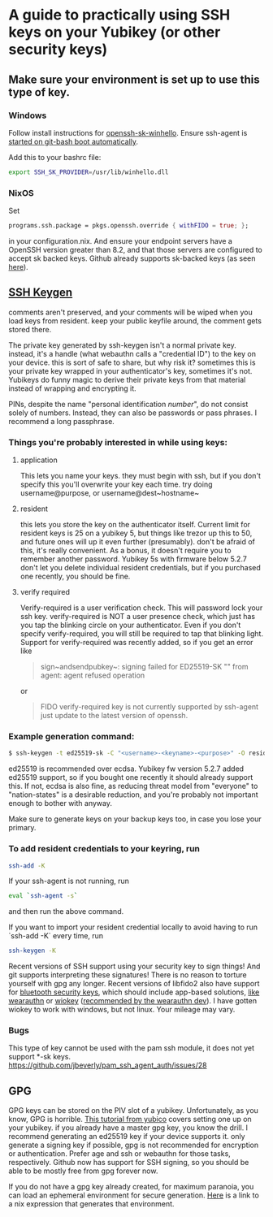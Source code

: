 # A guide to practically using SSH keys on your Yubikey (or other security keys)

## Make sure your environment is set up to use this type of key.

### Windows

Follow install instructions for [openssh-sk-winhello](https://github.com/tavrez/openssh-sk-winhello).
Ensure ssh-agent is [started on git-bash boot automatically](https://docs.github.com/en/github/authenticating-to-github/connecting-to-github-with-ssh/working-with-ssh-key-passphrases#auto-launching-ssh-agent-on-git-for-windows).

Add this to your bashrc file:

``` bash
export SSH_SK_PROVIDER=/usr/lib/winhello.dll
```

### NixOS

Set

``` nix
programs.ssh.package = pkgs.openssh.override { withFIDO = true; };
```

in your configuration.nix. And ensure your endpoint servers have a OpenSSH version greater than 8.2, and that those servers are configured to accept sk backed keys. Github already supports sk-backed keys (as seen [here](https://github.blog/2021-05-10-security-keys-supported-ssh-git-operations/)).

## [SSH Keygen](https://man.openbsd.org/ssh-keygen.1)

comments aren't preserved, and your comments will be wiped when you load keys from resident. keep your public keyfile around, the comment gets stored there.

The private key generated by ssh-keygen isn't a normal private key. instead, it's a handle (what webauthn calls a "credential ID") to the key on your device. this is sort of safe to share, but why risk it? sometimes this is your private key wrapped in your authenticator's key, sometimes it's not. Yubikeys do funny magic to derive their private keys from that material instead of wrapping and encrypting it.

PINs, despite the name "personal identification _number_", do not consist solely of numbers. Instead, they can also be passwords or pass phrases. I recommend a long passphrase.

### Things you're probably interested in while using keys:

1.  application

    This lets you name your keys. they must begin with ssh, but if you don't specify this you'll overwrite your key each time. try doing username@purpose, or username@dest~hostname~

2.  resident

    this lets you store the key on the authenticator itself. Current limit for resident keys is 25 on a yubikey 5, but things like trezor up this to 50, and future ones will up it even further (presumably). don't be afraid of this, it's really convenient. As a bonus, it doesn't require you to remember another password. Yubikey 5s with firmware below 5.2.7 don't let you delete individual resident credentials, but if you purchased one recently, you should be fine.

3.  verify required

    Verify-required is a user verification check. This will password lock your ssh key. verify-required is NOT a user presence check, which just has you tap the blinking circle on your authenticator. Even if you don't specify verify-required, you will still be required to tap that blinking light. Support for verify-required was recently added, so if you get an error like 
    > sign~andsendpubkey~: signing failed for ED25519-SK "" from agent: agent refused operation
    
    or
    
    > FIDO verify-required key is not currently supported by ssh-agent
    just update to the latest version of openssh. 

### Example generation command:

``` bash
$ ssh-keygen -t ed25519-sk -C "<username>-<keyname>-<purpose>" -O resident -O application=ssh:<username>@<purpose>
```

ed25519 is recommended over ecdsa. Yubikey fw version 5.2.7 added ed25519 support, so if you bought one recently it should already support this. If not, ecdsa is also fine, as reducing threat model from "everyone" to "nation-states" is a desirable reduction, and you're probably not important enough to bother with anyway.

Make sure to generate keys on your backup keys too, in case you lose your primary.

### To add resident credentials to your keyring, run

``` bash
ssh-add -K
```

If your ssh-agent is not running, run

``` bash
eval `ssh-agent -s`
```

and then run the above command.

If you want to import your resident credential locally to avoid having to run \`ssh-add -K\` every time, run

``` bash
ssh-keygen -K
```

Recent versions of SSH support using your security key to sign things! And git supports interpreting these signatures! There is no reason to torture yourself with gpg any longer. Recent versions of libfido2 also have support for [bluetooth security keys](https://github.com/Yubico/libfido2/pull/169), which should include app-based solutions, [like wearauthn](https://github.com/fmeum/WearAuthn/issues/9) or [wiokey](https://www.wiokey.de/en/) ([recommended by the wearauthn dev](https://github.com/fmeum/WearAuthn/issues/3)). I have gotten wiokey to work with windows, but not linux. Your mileage may vary.

### Bugs

This type of key cannot be used with the pam ssh module, it does not yet support \*-sk keys. <https://github.com/jbeverly/pam_ssh_agent_auth/issues/28>

## GPG

GPG keys can be stored on the PIV slot of a yubikey. Unfortunately, as you know, GPG is horrible. [This tutorial from yubico](https://support.yubico.com/hc/en-us/articles/360013790259-Using-Your-YubiKey-with-OpenPGP) covers setting one up on your yubikey. if you already have a master gpg key, you know the drill. I recommend generating an ed25519 key if your device supports it. only generate a signing key if possible, gpg is not recommended for encryption or authentication. Prefer age and ssh or webauthn for those tasks, respectively. Github now has support for SSH signing, so you should be able to be mostly free from gpg forever now.

If you do not have a gpg key already created, for maximum paranoia, you can load an ephemeral environment for secure generation. [Here](https://gist.github.com/bootstrap-prime/bbfa8fe47e703aacb42feb46c4017222) is a link to a nix expression that generates that environment.
